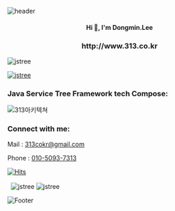 ![header](https://capsule-render.vercel.app/api?type=wave&color=auto&height=300&section=header&text=313DEVGRP&fontSize=50)

<h4 align="center">Hi 👋, I'm Dongmin.Lee</h4>
<h3 align="center">http://www.313.co.kr</h3>

<p align="left"> 
<img src="https://komarev.com/ghpvc/?username=jstree&label=Profile%20views&color=0e75b6&style=flat" alt="jstree" /> 
</p>

<p align="left"> 
<a href="https://github.com/ryo-ma/github-profile-trophy">
<img src="https://github-profile-trophy.vercel.app/?username=jstree" alt="jstree" />
</a> 
</p>

<h3 align="left">Java Service Tree Framework tech Compose:</h3>
<p align="left"><img src="http://www.313.co.kr/arc.jpg" alt="313아키텍쳐" /></p>

<h3 align="left">Connect with me:</h3>
<p align="left">Mail : <a href="mailto:313cokr@gmail.com">313cokr@gmail.com</a></p>
<p align="left">Phone : <a href="tel:010-5093-7313">010-5093-7313</a></p>

[![Hits](https://hits.seeyoufarm.com/api/count/incr/badge.svg?url=https%3A%2F%2Fgithub.com%2F313DEVGRP%2Fhit-counter&count_bg=%2379C83D&title_bg=%23555555&icon=&icon_color=%23E7E7E7&title=hits&edge_flat=false)](https://hits.seeyoufarm.com)

<p>&nbsp;
<img align="center" src="https://github-readme-stats.vercel.app/api?username=jstree&show_icons=true&locale=en" alt="jstree" />
<img align="center" src="https://github-readme-streak-stats.herokuapp.com/?user=jstree&" alt="jstree" /></p>

![Footer](https://capsule-render.vercel.app/api?type=waving&color=auto&height=200&section=footer)